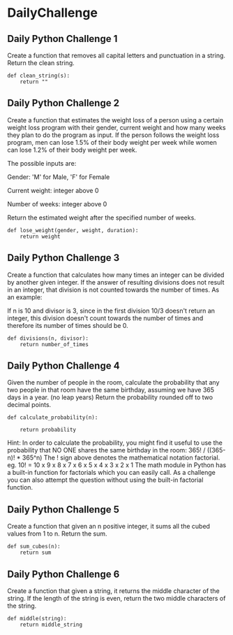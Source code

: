 # DailyChallenge
## Daily Python Challenge 1
Create a function that removes all capital letters and punctuation in a string. Return the clean string.

```
def clean_string(s):
    return ""
```

## Daily Python Challenge 2
Create a function that estimates the weight loss of a person using a certain weight loss program with their gender, current weight and how many weeks they plan to do the program as input. If the person follows the weight loss program, men can lose 1.5% of their body weight per week while women can lose 1.2% of their body weight per week. 

The possible inputs are:

Gender: 'M' for Male, 'F' for Female

Current weight: integer above 0

Number of weeks: integer above 0

Return the estimated weight after the specified number of weeks.

```
def lose_weight(gender, weight, duration):
    return weight
```

## Daily Python Challenge 3
Create a function that calculates how many times an integer can be divided by another given integer. If the answer of resulting divisions does not result in an integer, that division is not counted towards the number of times. As an example: 

If n is 10 and divisor is 3, since in the first division 10/3 doesn't return an integer, this division doesn't count towards the number of times and therefore its number of times should be 0.

```
def divisions(n, divisor):
    return number_of_times
```

## Daily Python Challenge 4
Given the number of people in the room, calculate the probability that any two people in that room have the same birthday, assuming we have 365 days in a year. (no leap years) Return the probability rounded off to two decimal points.

```
def calculate_probability(n):

    return probability
```

Hint: In order to calculate the probability, you might find it useful to use the probability that NO ONE shares the same birthday in the room:
365! / ((365-n)! * 365^n)
The ! sign above denotes the mathematical notation factorial. eg. 10! = 10 x 9 x 8 x 7 x 6 x 5 x 4 x 3 x 2 x 1
The math module in Python has a built-in function for factorials which you can easily call. As a challenge you can also attempt the question without using the built-in factorial function.

## Daily Python Challenge 5
Create a function that given an n positive integer, it sums all the cubed values from 1 to n. Return the sum.

```
def sum_cubes(n):
    return sum
```

## Daily Python Challenge 6
Create a function that given a string, it returns the middle character of the string. If the length of the string is even, return the two middle characters of the string.

```
def middle(string):
    return middle_string
```




